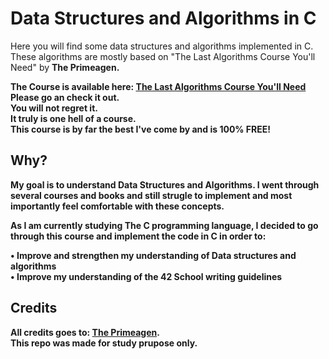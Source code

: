 # Data Structures and Algorithms in C

Here you will find some data structures and algorithms implemented in C.
These algorithms are mostly based on "The Last Algorithms Course You'll Need"
by <b>The Primeagen<b>.

The Course is available here: [The Last Algorithms Course You'll Need](https://frontendmasters.com/courses/algorithms/)<br>
Please go an check it out.<br>
You will not regret it.<br>
It truly is one hell of a course.<br>
This course is by far the best I've come by and is 100% FREE!

## Why?

My goal is to understand Data Structures and Algorithms. I went through several
courses and books and still strugle to implement and most importantly feel
comfortable with these concepts.

As I am currently studying The C programming language, I decided to go through
this course and implement the code in C in order to:

• Improve and strengthen my understanding of Data structures and algorithms<br>
• Improve my understanding of the 42 School writing guidelines

## Credits

All credits goes to: [<b>The Primeagen<b>](https://github.com/ThePrimeagen).<br>
This repo was made for study prupose only.<br>
